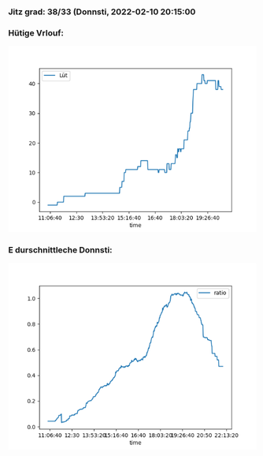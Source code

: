 ### Jitz grad: 38/33 (Donnsti, 2022-02-10 20:15:00

### Hütige Vrlouf:
![Graph](Today.png)

### E durschnittleche Donnsti:
![Graph](Donnsti.png)